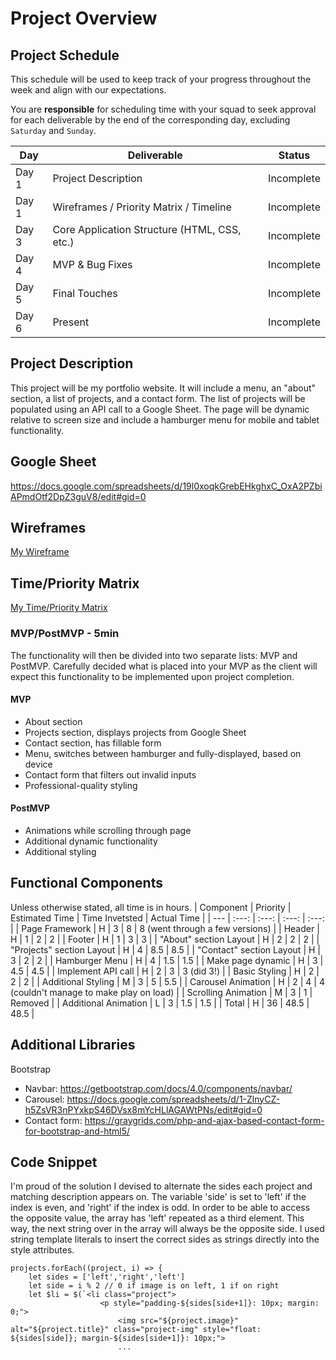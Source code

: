 # Project Overview

## Project Schedule

This schedule will be used to keep track of your progress throughout the week and align with our expectations.  

You are **responsible** for scheduling time with your squad to seek approval for each deliverable by the end of the corresponding day, excluding `Saturday` and `Sunday`.

|  Day | Deliverable | Status
|---|---| ---|
|Day 1| Project Description | Incomplete
|Day 1| Wireframes / Priority Matrix / Timeline | Incomplete
|Day 3| Core Application Structure (HTML, CSS, etc.) | Incomplete
|Day 4| MVP & Bug Fixes | Incomplete
|Day 5| Final Touches | Incomplete
|Day 6| Present | Incomplete


## Project Description

This project will be my portfolio website. It will include a menu, an "about" section, a list of projects, and a contact form. The list of projects will be populated using an API call to a Google Sheet. The page will be dynamic relative to screen size and include a hamburger menu for mobile and tablet functionality.

## Google Sheet

https://docs.google.com/spreadsheets/d/19l0xoqkGrebEHkghxC_OxA2PZbiAPmdOtf2DpZ3guV8/edit#gid=0

## Wireframes

[My Wireframe](./images/wireframe.png)

## Time/Priority Matrix 

[My Time/Priority Matrix](./images/matrix.png)

### MVP/PostMVP - 5min

The functionality will then be divided into two separate lists: MVP and PostMVP. Carefully decided what is placed into your MVP as the client will expect this functionality to be implemented upon project completion.  

#### MVP

- About section
- Projects section, displays projects from Google Sheet
- Contact section, has fillable form
- Menu, switches between hamburger and fully-displayed, based on device
- Contact form that filters out invalid inputs
- Professional-quality styling

#### PostMVP 

- Animations while scrolling through page
- Additional dynamic functionality
- Additional styling

## Functional Components

Unless otherwise stated, all time is in hours.
| Component | Priority | Estimated Time | Time Invetsted | Actual Time |
| --- | :---: |  :---: | :---: | :---: |
| Page Framework | H | 3 | 8 | 8 (went through a few versions) |
| Header | H | 1 | 2 | 2 |
| Footer | H | 1 | 3 | 3 |
| "About" section Layout | H | 2 | 2 | 2 |
| "Projects" section Layout | H | 4 | 8.5 | 8.5 |
| "Contact" section Layout | H | 3 | 2 | 2 |
| Hamburger Menu | H | 4 | 1.5 | 1.5 |
| Make page dynamic | H | 3 | 4.5 | 4.5 |
| Implement API call | H | 2 | 3 | 3 (did 3!) |
| Basic Styling | H | 2 | 2 | 2 |
| Additional Styling | M | 3 | 5 | 5.5 |
| Carousel Animation | H | 2 | 4 | 4 (couldn't manage to make play on load) |
| Scrolling Animation | M | 3 | 1 | Removed |
| Additional Animation | L | 3 | 1.5 | 1.5 |
| Total | H | 36 | 48.5 | 48.5 |

## Additional Libraries

Bootstrap
- Navbar: https://getbootstrap.com/docs/4.0/components/navbar/
- Carousel: https://docs.google.com/spreadsheets/d/1-ZlnyCZ-h5ZsVR3nPYxkpS46DVsx8mYcHLlAGAWtPNs/edit#gid=0
- Contact form: https://graygrids.com/php-and-ajax-based-contact-form-for-bootstrap-and-html5/


## Code Snippet

I'm proud of the solution I devised to alternate the sides each project and matching description appears on. The variable 'side' is set to 'left' if the index is even, and 'right' if the index is odd. In order to be able to access the opposite value, the array has 'left' repeated as a third element. This way, the next string over in the array will always be the opposite side. I used string template literals to insert the correct sides as strings directly into the style attributes.

```
projects.forEach((project, i) => {
	let sides = ['left','right','left']
	let side = i % 2 // 0 if image is on left, 1 if on right
	let $li = $(`<li class="project">
					<p style="padding-${sides[side+1]}: 10px; margin: 0;">
						<img src="${project.image}" alt="${project.title}" class="project-img" style="float: ${sides[side]}; margin-${sides[side+1]}: 10px;">
						...
```
